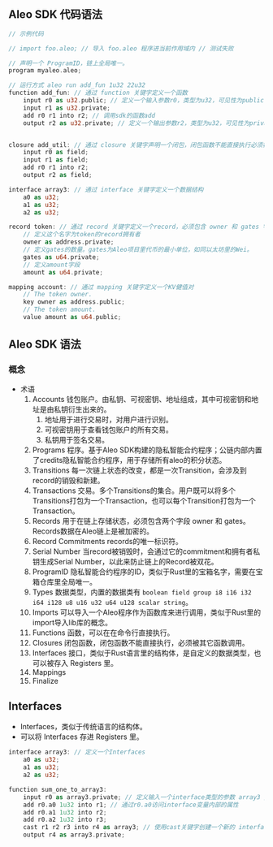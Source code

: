 ## Aleo SDK 代码语法

```rs
// 示例代码

// import foo.aleo; // 导入 foo.aleo 程序进当前作用域内 // 测试失败

// 声明一个 ProgramID，链上全局唯一。
program myaleo.aleo;

// 运行方式 aleo run add_fun 1u32 22u32
function add_fun: // 通过 function 关键字定义一个函数
    input r0 as u32.public; // 定义一个输入参数r0，类型为u32，可见性为public
    input r1 as u32.private;
    add r0 r1 into r2; // 调用sdk的函数add
    output r2 as u32.private; // 定义一个输出参数r2，类型为u32，可见性为private


closure add_util: // 通过 closure 关键字声明一个闭包，闭包函数不能直接执行必须被其它函数调用
    input r0 as field;
    input r1 as field;
    add r0 r1 into r2;
    output r2 as field;

interface array3: // 通过 interface 关键字定义一个数据结构
    a0 as u32;
    a1 as u32;
    a2 as u32;

record token: // 通过 record 关键字定义一个record，必须包含 owner 和 gates 字段
    // 定义这个名字为token的record拥有者
    owner as address.private;
    // 定义gates的数量。gates为Aleo项目里代币的最小单位，如同以太坊里的Wei。
    gates as u64.private;
    // 定义amount字段
    amount as u64.private;

mapping account: // 通过 mapping 关键字定义一个KV健值对
    // The token owner.
    key owner as address.public;
    // The token amount.
    value amount as u64.public;
```



## Aleo SDK 语法

### 概念
- 术语
    1. Accounts  钱包账户。由私钥、可视密钥、地址组成，其中可视密钥和地址是由私钥衍生出来的。
       1. 地址用于进行交易时，对用户进行识别。
       2. 可视密钥用于查看钱包账户的所有交易。
       3. 私钥用于签名交易。
    2. Programs 程序。基于Aleo SDK构建的隐私智能合约程序；公链内部内置了credits隐私智能合约程序，用于存储所有aleo的积分状态。 
    3. Transitions 每一次链上状态的改变，都是一次Transition，会涉及到record的销毁和新建。
    4. Transactions 交易。多个Transitions的集合。用户既可以将多个Transitions打包为一个Transaction，也可以每个Transition打包为一个Transaction。
    5. Records  用于在链上存储状态，必须包含两个字段 owner 和 gates。Records数据在Aleo链上是被加密的。
    6. Record Commitments  records的唯一标识符。
    7. Serial Number  当record被销毁时，会通过它的commitment和拥有者私钥生成Serial Number，以此来防止链上的Record被双花。
    8. ProgramID  隐私智能合约程序的ID，类似于Rust里的宝箱名字，需要在宝箱仓库里全局唯一。
    9. Types 数据类型，内置的数据类有 ```boolean field group i8 i16 i32 i64 i128 u8 u16 u32 u64 u128 scalar string```。
    10. Imports 可以导入一个Aleo程序作为函数库来进行调用，类似于Rust里的import导入lib库的概念。
    11. Functions 函数，可以在在命令行直接执行。
    12. Closures 闭包函数，闭包函数不能直接执行，必须被其它函数调用。
    13. Interfaces 接口，类似于Rust语言里的结构体，是自定义的数据类型，也可以被存入 Registers 里。
    14. Mappings  
    15. Finalize

## Interfaces
- Interfaces，类似于传统语言的结构体。
- 可以将 Interfaces 存进 Registers 里。

```rs
interface array3: // 定义一个Interfaces
    a0 as u32;
    a1 as u32;
    a2 as u32;
```

```rs
function sum_one_to_array3:
    input r0 as array3.private; // 定义输入一个interface类型的参数 array3 // 运行这个函数 aleo run sum_one_to_array3 "{a0: 0u32, a1: 1u32, a2: 2u32}"
    add r0.a0 1u32 into r1; // 通过r0.a0访问interface变量内部的属性
    add r0.a1 1u32 into r2;
    add r0.a2 1u32 into r3;
    cast r1 r2 r3 into r4 as array3; // 使用cast关键字创建一个新的 interface
    output r4 as array3.private;
```

